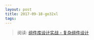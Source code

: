```yaml
---
layout: post
title: 2017-09-18-go32xl
tags:
---
```


> 阅读: [组件库设计实战 - 复杂组件设计](https://mp.weixin.qq.com/s?__biz=MjM5MTA1MjAxMQ==&mid=2651226911&idx=1&sn=b6954b64aaed177b636b50980ca45583&chksm=bd495a9b8a3ed38d0045de2919c5f65615c0204f5211a126877c5c2fe0ffce32e8e67bd2c49d&scene=0&key=45907fb0f4e947074547fdb560177e41fd970b44ba39acc921a9da0ff086a8faaddb53fe51fd5dd2d2b83680c33ef32eb54f42823868fafd84514627df5039f3964539300294e52d344aec4dec7976f6&ascene=0&uin=MjM2MjA5MDU4MA%3D%3D&devicetype=iMac+MacBookPro11%2C4+OSX+OSX+10.12+build\(16A323\)&version=12020810&nettype=WIFI&fontScale=100&pass_ticket=SJfG9s1OyZQVq%2BA3rC39jwHTevlPL7e7Ia2JssBw9REZwGO52Z4Q3EQ5eR7IUMRz)



